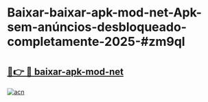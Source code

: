 # Baixar-baixar-apk-mod-net-Apk-sem-anúncios-desbloqueado-completamente-2025-#zm9ql

# <h2><a href="https://ainizakaria.my?title=baixar-apk-mod-net&ref=24M">🔗👉 🔴 baixar-apk-mod-net</a></h2>

[![acn](https://github.com/user-attachments/assets/0f9c940e-d8b0-45ae-aac7-cd30a18b3e1c)](https://ainizakaria.my?title=baixar-apk-mod-net&ref=24M)

